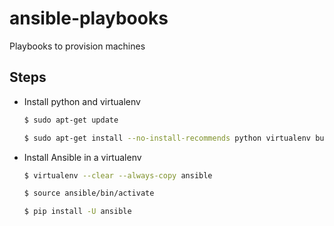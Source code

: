 # ansible-playbooks
Playbooks to provision machines

## Steps
* Install python and virtualenv
  ```bash
  $ sudo apt-get update
  
  $ sudo apt-get install --no-install-recommends python virtualenv build-essential python-dev
  ```
* Install Ansible in a virtualenv
  ```bash
  $ virtualenv --clear --always-copy ansible
  
  $ source ansible/bin/activate
  
  $ pip install -U ansible
  ```
